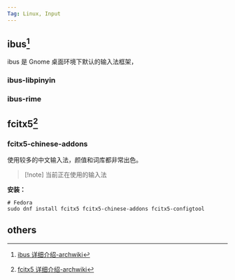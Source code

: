 ```yaml
---
Tag: Linux, Input
---
```


## ibus[^1] 

ibus 是 Gnome 桌面环境下默认的输入法框架，

### ibus-libpinyin

### ibus-rime

## fcitx5[^2]

### fcitx5-chinese-addons

使用较多的中文输入法，颜值和词库都非常出色。

> [!note] 当前正在使用的输入法

**安装：**

```shell
# Fedora
sudo dnf install fcitx5 fcitx5-chinese-addons fcitx5-configtool
```


## others



[^1]: [ibus 详细介绍-archwiki](https://wiki.archlinuxcn.org/wiki/IBus)
[^2]: [fcitx5 详细介绍-archwiki](https://wiki.archlinuxcn.org/wiki/Fcitx5)